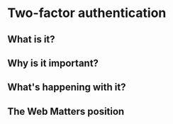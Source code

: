 # Two-factor authentication

## What is it?

## Why is it important?

## What's happening with it?

## The Web Matters position